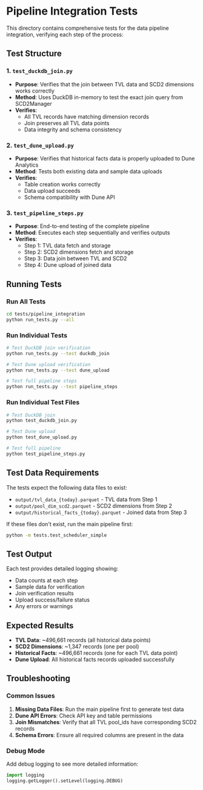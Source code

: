 # Pipeline Integration Tests

This directory contains comprehensive tests for the data pipeline integration, verifying each step of the process:

## Test Structure

### 1. `test_duckdb_join.py`
- **Purpose**: Verifies that the join between TVL data and SCD2 dimensions works correctly
- **Method**: Uses DuckDB in-memory to test the exact join query from SCD2Manager
- **Verifies**: 
  - All TVL records have matching dimension records
  - Join preserves all TVL data points
  - Data integrity and schema consistency

### 2. `test_dune_upload.py`
- **Purpose**: Verifies that historical facts data is properly uploaded to Dune Analytics
- **Method**: Tests both existing data and sample data uploads
- **Verifies**:
  - Table creation works correctly
  - Data upload succeeds
  - Schema compatibility with Dune API

### 3. `test_pipeline_steps.py`
- **Purpose**: End-to-end testing of the complete pipeline
- **Method**: Executes each step sequentially and verifies outputs
- **Verifies**:
  - Step 1: TVL data fetch and storage
  - Step 2: SCD2 dimensions fetch and storage
  - Step 3: Data join between TVL and SCD2
  - Step 4: Dune upload of joined data

## Running Tests

### Run All Tests
```bash
cd tests/pipeline_integration
python run_tests.py --all
```

### Run Individual Tests
```bash
# Test DuckDB join verification
python run_tests.py --test duckdb_join

# Test Dune upload verification
python run_tests.py --test dune_upload

# Test full pipeline steps
python run_tests.py --test pipeline_steps
```

### Run Individual Test Files
```bash
# Test DuckDB join
python test_duckdb_join.py

# Test Dune upload
python test_dune_upload.py

# Test full pipeline
python test_pipeline_steps.py
```

## Test Data Requirements

The tests expect the following data files to exist:
- `output/tvl_data_{today}.parquet` - TVL data from Step 1
- `output/pool_dim_scd2.parquet` - SCD2 dimensions from Step 2
- `output/historical_facts_{today}.parquet` - Joined data from Step 3

If these files don't exist, run the main pipeline first:
```bash
python -m tests.test_scheduler_simple
```

## Test Output

Each test provides detailed logging showing:
- Data counts at each step
- Sample data for verification
- Join verification results
- Upload success/failure status
- Any errors or warnings

## Expected Results

- **TVL Data**: ~496,661 records (all historical data points)
- **SCD2 Dimensions**: ~1,347 records (one per pool)
- **Historical Facts**: ~496,661 records (one for each TVL data point)
- **Dune Upload**: All historical facts records uploaded successfully

## Troubleshooting

### Common Issues

1. **Missing Data Files**: Run the main pipeline first to generate test data
2. **Dune API Errors**: Check API key and table permissions
3. **Join Mismatches**: Verify that all TVL pool_ids have corresponding SCD2 records
4. **Schema Errors**: Ensure all required columns are present in the data

### Debug Mode

Add debug logging to see more detailed information:
```python
import logging
logging.getLogger().setLevel(logging.DEBUG)
```
